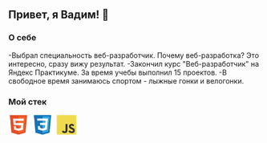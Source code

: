 ## Привет, я Вадим! 👋

### О себе

-Выбрал специальность веб-разработчик. Почему веб-разработка? Это интересно, сразу вижу результат.
-Закончил курс "Веб-разработчик" на Яндекс Практикуме. За время учебы выполнил 15 проектов.
-В свободное время занимаюсь спортом - лыжные гонки и велогонки. 

### Мой стек

<div>
  <img src="https://github.com/devicons/devicon/blob/master/icons/html5/html5-original.svg" title="HTML5" alt="HTML" width="40" height="40"/>&nbsp;
  <img src="https://github.com/devicons/devicon/blob/master/icons/css3/css3-original.svg"  title="CSS3" alt="CSS" width="40" height="40"/>&nbsp;
  <img src="https://github.com/devicons/devicon/blob/master/icons/javascript/javascript-original.svg" title="JavaScript" alt="JavaScript" width="40" height="40"/>&nbsp;
<div>
<!--
**Vadim2370/Vadim2370** is a ✨ _special_ ✨ repository because its `README.md` (this file) appears on your GitHub profile.

Here are some ideas to get you started:

- 🔭 I’m currently working on ...
- 🌱 I’m currently learning ...
- 👯 I’m looking to collaborate on ...
- 🤔 I’m looking for help with ...
- 💬 Ask me about ...
- 📫 How to reach me: ...
- 😄 Pronouns: ...
- ⚡ Fun fact: ...
-->
